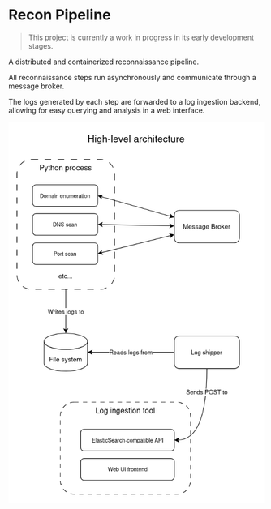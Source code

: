 # Recon Pipeline

> This project is currently a work in progress in its early development stages.

A distributed and containerized reconnaissance pipeline.

All reconnaissance steps run asynchronously and communicate through a message broker.

The logs generated by each step are forwarded to a log ingestion backend, allowing for easy querying and analysis in a web interface.

![High-level architecture](./docs/assets/recon-architecture.png)
